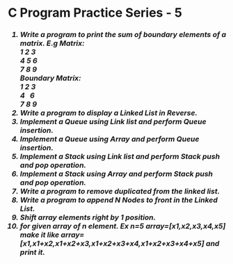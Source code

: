 <h1> C Program Practice Series - 5 </h1>
<h3><i>
<ol>
<li> Write a program to print the sum of boundary elements of a matrix. E.g
Matrix:<br>
1 2 3<br>
4 5 6<br>
7 8 9<br>
Boundary Matrix: <br>
 1 2 3<br>
 4 &nbsp;&nbsp;6<br>
 7 8 9
</li>
<li> Write a program to display a Linked List in Reverse. </li> 
<li> Implement a Queue using Link list and perform Queue insertion. </li> 
<li> Implement a Queue using Array and perform Queue insertion. </li>
<li> Implement a Stack using Link list and perform Stack push and pop operation. </li>
<li> Implement a Stack using Array and perform Stack push and pop operation. </li>
<li> Write a program to remove duplicated from the linked list. </li>

<li> Write a program to append N Nodes to front in the Linked List.</li>
 <li> Shift array elements right by 1 position.</li>
  <li> for given array of n element. Ex n=5 array=[x1,x2,x3,x4,x5] make it like array=[x1,x1+x2,x1+x2+x3,x1+x2+x3+x4,x1+x2+x3+x4+x5] and print it.</li>
</ol></i></h3>
